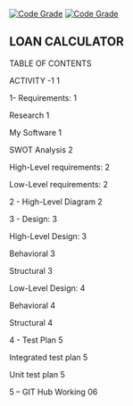 [![Code Grade](https://www.code-inspector.com/project/19073/score/svg)](https://frontend.code-inspector.com/public/project/19073/Group-8_ltts/dashboard)
[![Code Grade](https://www.code-inspector.com/project/19073/status/svg)](https://frontend.code-inspector.com/public/project/19073/Group-8_ltts/dashboard)

## LOAN CALCULATOR </br>

TABLE OF CONTENTS 

ACTIVITY -1	1

1- Requirements:	1

Research	1

My Software	1

SWOT Analysis	2

High-Level requirements:	2

Low-Level requirements:	2

2 - High-Level Diagram	2

3 - Design:	3

High-Level Design:	3

Behavioral	3

Structural	3

Low-Level Design:	4

Behavioral	4

Structural	4

4 - Test Plan	5

Integrated test plan	5

Unit test plan	5

5 – GIT Hub Working	06

